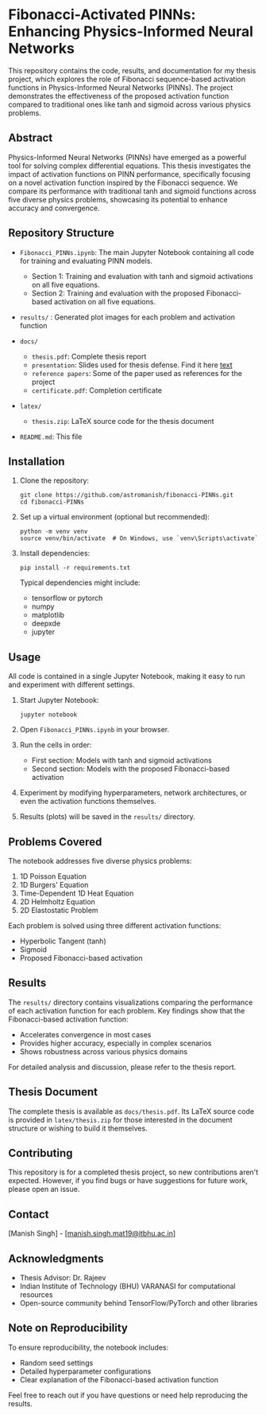 # Fibonacci-Activated PINNs: Enhancing Physics-Informed Neural Networks

This repository contains the code, results, and documentation for my thesis project, which explores the role of Fibonacci sequence-based activation functions in Physics-Informed Neural Networks (PINNs). The project demonstrates the effectiveness of the proposed activation function compared to traditional ones like tanh and sigmoid across various physics problems.

## Abstract

Physics-Informed Neural Networks (PINNs) have emerged as a powerful tool for solving complex differential equations. This thesis investigates the impact of activation functions on PINN performance, specifically focusing on a novel activation function inspired by the Fibonacci sequence. We compare its performance with traditional tanh and sigmoid functions across five diverse physics problems, showcasing its potential to enhance accuracy and convergence.

## Repository Structure

- `Fibonacci_PINNs.ipynb`: The main Jupyter Notebook containing all code for training and evaluating PINN models.
  - Section 1: Training and evaluation with tanh and sigmoid activations on all five equations.
  - Section 2: Training and evaluation with the proposed Fibonacci-based activation on all five equations.

- `results/` : Generated plot images for each problem and activation function

- `docs/`
  - `thesis.pdf`: Complete thesis report
  - `presentation`: Slides used for thesis defense. Find it here [text](https://www.canva.com/design/DAGHFFvpyUM/9LlI44cvoajoWKCo_3sNxg/edit?utm_content=DAGHFFvpyUM&utm_campaign=designshare&utm_medium=link2&utm_source=sharebutton)
  - `reference papers`: Some of the paper used as references for the project
  - `certificate.pdf`: Completion certificate

- `latex/`
  - `thesis.zip`: LaTeX source code for the thesis document

- `README.md`: This file

## Installation

1. Clone the repository:
   ```
   git clone https://github.com/astromanish/fibonacci-PINNs.git
   cd fibonacci-PINNs
   ```

2. Set up a virtual environment (optional but recommended):
   ```
   python -m venv venv
   source venv/bin/activate  # On Windows, use `venv\Scripts\activate`
   ```

3. Install dependencies:
   ```
   pip install -r requirements.txt
   ```

   Typical dependencies might include:
   - tensorflow or pytorch
   - numpy
   - matplotlib
   - deepxde
   - jupyter

## Usage

All code is contained in a single Jupyter Notebook, making it easy to run and experiment with different settings.

1. Start Jupyter Notebook:
   ```
   jupyter notebook
   ```

2. Open `Fibonacci_PINNs.ipynb` in your browser.

3. Run the cells in order:
   - First section: Models with tanh and sigmoid activations
   - Second section: Models with the proposed Fibonacci-based activation

4. Experiment by modifying hyperparameters, network architectures, or even the activation functions themselves.

5. Results (plots) will be saved in the `results/` directory.

## Problems Covered

The notebook addresses five diverse physics problems:

1. 1D Poisson Equation
2. 1D Burgers' Equation
3. Time-Dependent 1D Heat Equation
4. 2D Helmholtz Equation
5. 2D Elastostatic Problem

Each problem is solved using three different activation functions:
- Hyperbolic Tangent (tanh)
- Sigmoid
- Proposed Fibonacci-based activation

## Results

The `results/` directory contains visualizations comparing the performance of each activation function for each problem. Key findings show that the Fibonacci-based activation function:

- Accelerates convergence in most cases
- Provides higher accuracy, especially in complex scenarios
- Shows robustness across various physics domains

For detailed analysis and discussion, please refer to the thesis report.

## Thesis Document

The complete thesis is available as `docs/thesis.pdf`. Its LaTeX source code is provided in `latex/thesis.zip` for those interested in the document structure or wishing to build it themselves.

## Contributing

This repository is for a completed thesis project, so new contributions aren't expected. However, if you find bugs or have suggestions for future work, please open an issue.


## Contact

[Manish Singh] - [manish.singh.mat19@itbhu.ac.in]


## Acknowledgments

- Thesis Advisor: Dr. Rajeev
- Indian Institute of Technology (BHU) VARANASI for computational resources
- Open-source community behind TensorFlow/PyTorch and other libraries

## Note on Reproducibility

To ensure reproducibility, the notebook includes:
- Random seed settings
- Detailed hyperparameter configurations
- Clear explanation of the Fibonacci-based activation function

Feel free to reach out if you have questions or need help reproducing the results.